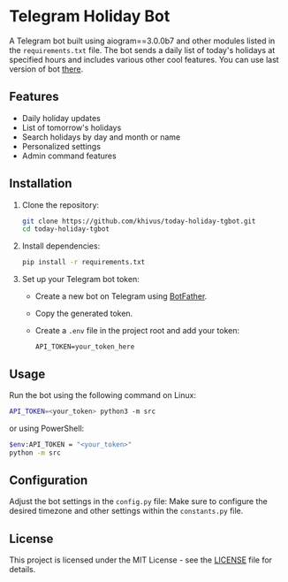 # Telegram Holiday Bot

A Telegram bot built using aiogram==3.0.0b7 and other modules listed in the `requirements.txt` file. The bot sends a daily list of today's holidays at specified hours and includes various other cool features.
You can use last version of bot [there](https://t.me/Kakoy_Prazdnik_bot).

## Features

- Daily holiday updates
- List of tomorrow's holidays
- Search holidays by day and month or name
- Personalized settings
- Admin command features 

## Installation

1. Clone the repository:

   ```bash
   git clone https://github.com/khivus/today-holiday-tgbot.git
   cd today-holiday-tgbot
   ```

2. Install dependencies:

   ```bash
   pip install -r requirements.txt
   ```

3. Set up your Telegram bot token:

   - Create a new bot on Telegram using [BotFather](https://core.telegram.org/bots#botfather).
   - Copy the generated token.
   - Create a `.env` file in the project root and add your token:

     ```
     API_TOKEN=your_token_here
     ```

## Usage

Run the bot using the following command on Linux:

```bash
API_TOKEN=<your_token> python3 -m src
```
or using PowerShell:

```bash
$env:API_TOKEN = "<your_token>"
python -m src
```

## Configuration

Adjust the bot settings in the `config.py` file:
Make sure to configure the desired timezone and other settings within the `constants.py` file.

## License

This project is licensed under the MIT License - see the [LICENSE](LICENSE) file for details.
